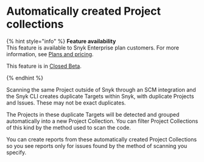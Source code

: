 # Automatically created Project collections

{% hint style="info" %}
**Feature availability**\
This feature is available to Snyk Enterprise plan customers. For more information, see [Plans and pricing](https://snyk.io/plans/).

This feature is in [Closed Beta](../../more-info/snyk-feature-release-process.md).


{% endhint %}

Scanning the same Project outside of Snyk through an SCM integration and the Snyk CLI creates duplicate Targets within Snyk, with duplicate Projects and Issues. These may not be exact duplicates.&#x20;

The Projects in these duplicate Targets will be detected and grouped automatically into a new Project Collection. You can filter Project Collections of this kind by the method used to scan the code.

You can create reports from these automatically created Project Collections so you see reports only for issues found by the method of scanning you specify.
